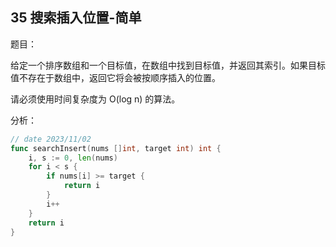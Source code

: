 ## 35 搜索插入位置-简单

题目：

给定一个排序数组和一个目标值，在数组中找到目标值，并返回其索引。如果目标值不存在于数组中，返回它将会被按顺序插入的位置。

请必须使用时间复杂度为 O(log n) 的算法。


分析：

```go
// date 2023/11/02
func searchInsert(nums []int, target int) int {
    i, s := 0, len(nums)
    for i < s {
        if nums[i] >= target {
            return i
        }
        i++
    }
    return i
}
```

